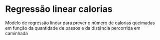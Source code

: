 # Regressão linear calorias

Modelo de regressão linear para prever o número de calorias queimadas em função da quantidade de passos e da distância percorrida em caminhada
